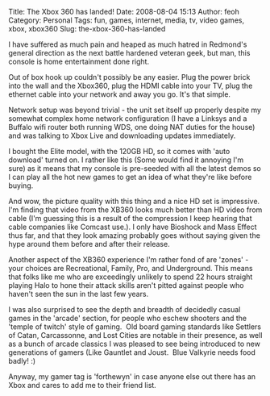 Title: The Xbox 360 has landed!
Date: 2008-08-04 15:13
Author: feoh
Category: Personal
Tags: fun, games, internet, media, tv, video games, xbox, xbox360
Slug: the-xbox-360-has-landed

I have suffered as much pain and heaped as much hatred in Redmond's
general direction as the next battle hardened veteran geek, but man,
this console is home entertainment done right.

<!--more-->  
Out of box hook up couldn't possibly be any easier. Plug the power
brick into the wall and the Xbox360, plug the HDMI cable into your TV,
plug the ethernet cable into your network and away you go. It's that
simple.

Network setup was beyond trivial - the unit set itself up properly
despite my somewhat complex home network configuration (I have a Linksys
and a Buffalo wifi router both running WDS, one doing NAT duties for the
house) and was talking to Xbox Live and downloading updates immediately.

I bought the Elite model, with the 120GB HD, so it comes with 'auto
download' turned on. I rather like this (Some would find it annoying I'm
sure) as it means that my console is pre-seeded with all the latest
demos so I can play all the hot new games to get an idea of what they're
like before buying.

And wow, the picture quality with this thing and a nice HD set is
impressive. I'm finding that video from the XB360 looks much better than
HD video from cable (I'm guessing this is a result of the compression I
keep hearing that cable companies like Comcast use.). I only have
Bioshock and Mass Effect thus far, and that they look amazing probably
goes without saying given the hype around them before and after their
release.

Another aspect of the XB360 experience I'm rather fond of are 'zones' -
your choices are Recreational, Family, Pro, and Underground. This means
that folks like me who are exceedingly unlikely to spend 22 hours
straight playing Halo to hone their attack skills aren't pitted against
people who haven't seen the sun in the last few years.

I was also surprised to see the depth and breadth of decidedly casual
games in the 'arcade' section, for people who eschew shooters and the
'temple of twitch' style of gaming.  Old board gaming standards like
Settlers of Catan, Carcassonne, and Lost Cities are notable in their
presence, as well as a bunch of arcade classics I was pleased to see
being introduced to new generations of gamers (Like Gauntlet and Joust. 
Blue Valkyrie needs food badly! :)

Anyway, my gamer tag is 'forthewyn' in case anyone else out there has an
Xbox and cares to add me to their friend list.
